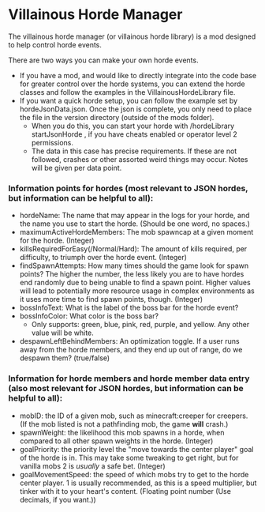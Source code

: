 
# Villainous Horde Manager

The villainous horde manager (or villainous horde library) is a mod designed to help control horde events.

There are two ways you can make your own horde events.
* If you have a mod, and would like to directly integrate into the code base for greater control over the horde systems, you can extend the horde classes and follow the examples in the VillainousHordeLibrary file.
* If you want a quick horde setup, you can follow the example set by hordeJsonData.json. Once the json is complete, you only need to place the file in the version directory (outside of the mods folder).
  * When you do this, you can start your horde with /hordeLibrary startJsonHorde <hordeName>, if you have cheats enabled or operator level 2 permissions.
  * The data in this case has precise requirements. If these are not followed, crashes or other assorted weird things may occur. Notes will be given per data point.
 
### Information points for hordes (most relevant to JSON hordes, but information can be helpful to all):
* hordeName: The name that may appear in the logs for your horde, and the name you use to start the horde. (Should be one word, no spaces.)
* maximumActiveHordeMembers: The mob spawncap at a given moment for the horde. (Integer)
* killsRequiredForEasy(/Normal/Hard): The amount of kills required, per difficulty, to triumph over the horde event. (Integer)
* findSpawnAttempts: How many times should the game look for spawn points? The higher the number, the less likely you are to have hordes end randomly due to being unable to find a spawn point. Higher values will lead to potentially more resource usage in complex environments as it uses more time to find spawn points, though. (Integer)
* bossInfoText: What is the label of the boss bar for the horde event?
* bossInfoColor: What color is the boss bar?
  * Only supports: green, blue, pink, red, purple, and yellow. Any other value will be white.
* despawnLeftBehindMembers: An optimization toggle. If a user runs away from the horde members, and they end up out of range, do we despawn them? (true/false)

### Information for horde members and horde member data entry (also most relevant for JSON hordes, but information can be helpful to all):
* mobID: the ID of a given mob, such as minecraft:creeper for creepers. (If the mob listed is not a pathfinding mob, the game **will** crash.)
* spawnWeight: the likelihood this mob spawns in a horde, when compared to all other spawn weights in the horde. (Integer)
* goalPriority: the priority level the "move towards the center player" goal of the horde is in. This may take some tweaking to get right, but for vanilla mobs 2 is *usually* a safe bet. (Integer)
* goalMovementSpeed: the speed of which mobs try to get to the horde center player. 1 is usually recommended, as this is a speed multiplier, but tinker with it to your heart's content. (Floating point number (Use decimals, if you want.))

